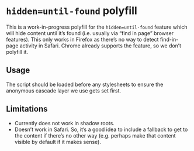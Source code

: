 # `hidden=until-found` polyfill

This is a work-in-progress polyfill for the `hidden=until-found` feature which
will hide content until it’s found (i.e. usually via “find in page” browser
features). This only works in Firefox as there’s no way to detect find-in-page
activity in Safari. Chrome already supports the feature, so we don’t polyfill
it.

## Usage

The script should be loaded before any stylesheets to ensure the anonymous
cascade layer we use gets set first.

## Limitations

- Currently does not work in shadow roots.
- Doesn’t work in Safari. So, it’s a good idea to include a fallback to get to
	the content if there’s no other way (e.g. perhaps make that content visible by
	default if it makes sense).
